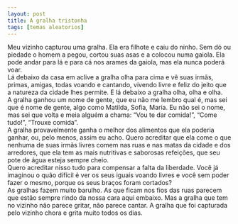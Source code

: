 ```yaml
---
layout: post
title: A gralha tristonha
tags: [temas aleatorios]
---
```


Meu vizinho capturou uma gralha. Ela era filhote e caiu do ninho. Sem dó ou piedade o homem a pegou, cortou suas asas e a colocou numa gaiola. Ela pode andar para lá e para cá nos arames da gaiola, mas ela nunca poderá voar.  
Lá debaixo da casa em aclive a gralha olha para cima e vê suas irmãs, primas, amigas, todas voando e cantando, vivendo livre e feliz do jeito que a natureza da cidade lhes permite. E lá debaixo a gralha olha, olha e olha.  
A gralha ganhou um nome de gente, que eu não me lembro qual é, mas sei que é nome de gente, algo como Matilda, Sofia, Maria. Eu não sei o nome, mas sei que volta e meia alguém a chama: “Vou te dar comida!”, “Come tudo!”, “Trouxe comida”.  
A gralha provavelmente ganha o melhor dos alimentos que ela poderia ganhar, ou, pelo menos, assim eu acho. Quero acreditar que ela come o que nenhuma de suas irmãs livres comem nas ruas e nas matas da cidade e dos arredores, que ela tem as mais nutritivas e saborosas refeições, que seu pote de água esteja sempre cheio.  
Quero acreditar nisso tudo para compensar a falta da liberdade. Você já imaginou o quão difícil é ver os seus iguais voando livres e você sem poder fazer o mesmo, porque os seus braços foram cortados?  
As gralhas fazem muito barulho. As que ficam nos fios das ruas parecem que estão sempre rindo da nossa cara aqui embaixo. Mas a gralha que tem no vizinho não parece gritar, não parece cantar. A gralha que foi capturada pelo vizinho chora e grita muito todos os dias.
